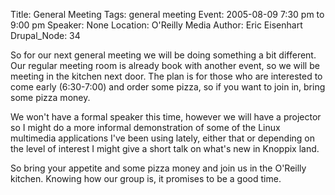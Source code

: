 Title: General Meeting
Tags: general meeting
Event: 2005-08-09 7:30 pm to 9:00 pm
Speaker: None
Location: O'Reilly Media
Author: Eric Eisenhart
Drupal_Node: 34

So for our next general meeting we will be doing something a bit different. Our regular meeting room is already book with another event, so we will be meeting in the kitchen next door. The plan is for those who are interested to come early (6:30-7:00) and order some pizza, so if you want to join in, bring some pizza money.

We won't have a formal speaker this time, however we will have a projector so I might do a more informal demonstration of some of the Linux multimedia applications I've been using lately, either that or depending on the level of interest I might give a short talk on what's new in Knoppix land.

So bring your appetite and some pizza money and join us in the O'Reilly kitchen. Knowing how our group is, it promises to be a good time.
